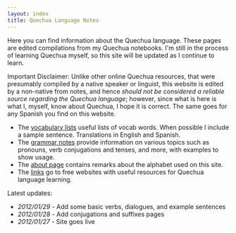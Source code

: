 ```yaml
---
layout: index
title: Quechua Language Notes
---
```


Here you can find information about the Quechua language. These pages are edited compilations from my Quechua notebooks. I'm still in the process of learning Quechua myself, so this site will be updated as I continue to learn.

Important Disclaimer: Unlike other online Quechua resources, that were presumably compiled by a native speaker or linguist, this website is edited by a non-native from notes, and hence *should not be considered a reliable source regarding the Quechua language*; however, since what is here is what I, myself, know about Quechua, I hope it is correct. The same goes for any Spanish you find on this website.

* The [vocabulary lists][vocab] useful lists of vocab words. When possible I include a sample sentence. Translations in English and Spanish.
* The [grammar notes][grammar] provide information on various topics such as pronouns, verb conjugations and tenses, and more, with examples to show usage.
* The [about page][about] contains remarks about the alphabet used on this site.
* The [links][links] go to free websites with useful resources for Quechua language learning.

<!---
Looking for something in particular?  Use the Google search box to search this website.  Tip: if you're searching for a vocabulary word and can't find the word you're looking for, use the infinitive; ex. "to cooperate" instead of "cooperation."

<center>
<form method="get" action="http://www.google.com/search">
<div style="border:1px solid black;padding:4px;width:20em;">
<table border="0" cellpadding="0">
<tr><td>
<input type="text"   name="q" size="25"
 maxlength="255" value="" />
<input type="submit" value="Google Search" /></td></tr>
<tr><td align="center" style="font-size:75%">
<input type="checkbox"  name="sitesearch"
 value="thesite.com" checked="checked" /> only search this website<br />
</td></tr></table>
</div>
</form>
</center>
--->

Latest updates:

* *2012/01/29* - Add some basic verbs, dialogues, and example sentences
* *2012/01/28* - Add conjugations and suffixes pages
* *2012/01/27* - Site goes live

[vocab]: vocab.html
[grammar]: grammar.html
[about]: about.html
[links]: links.html
